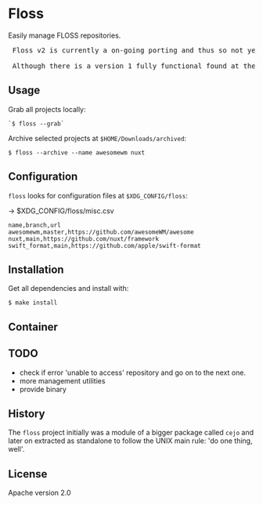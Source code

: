 # Floss

Easily manage FLOSS repositories.

<pre>
 Floss v2 is currently a on-going porting and thus so not yet finished.

 Although there is a version 1 fully functional found at the 'v1' branch.
</pre>

## Usage

Grab all projects locally: 

    `$ floss --grab`

Archive selected projects at `$HOME/Downloads/archived`: 

    $ floss --archive --name awesomewm nuxt

## Configuration

`floss` looks for configuration files at `$XDG_CONFIG/floss`:

-> $XDG_CONFIG/floss/misc.csv
 
```csv
name,branch,url
awesomewm,master,https://github.com/awesomeWM/awesome
nuxt,main,https://github.com/nuxt/framework
swift_format,main,https://github.com/apple/swift-format
```

## Installation

Get all dependencies and install with:

    $ make install

## Container

## TODO

- check if error 'unable to access' repository and go on to the next one. 
- more management utilities
- provide binary

## History
The `floss` project initially was a module of a bigger package called `cejo` and
later on extracted as standalone to follow the UNIX main rule: 'do one thing, well'.


## License
Apache version 2.0
